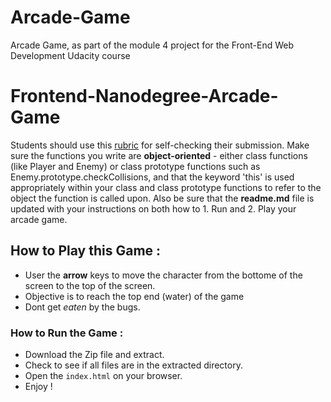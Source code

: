 # Arcade-Game
Arcade Game, as part of the module 4 project for the Front-End Web Development Udacity course

Frontend-Nanodegree-Arcade-Game
===============================

Students should use this [rubric](https://review.udacity.com/#!/projects/2696458597/rubric) for self-checking their submission. Make sure the functions you write are **object-oriented** - either class functions (like Player and Enemy) or class prototype functions such as Enemy.prototype.checkCollisions, and that the keyword 'this' is used appropriately within your class and class prototype functions to refer to the object the function is called upon. Also be sure that the **readme.md** file is updated with your instructions on both how to 1. Run and 2. Play your arcade game.

## How to Play this Game :

* User the **arrow** keys to move the character from the bottome of the screen to the top of the screen. 
* Objective is to reach the top end (water) of the game
* Dont get _eaten_ by the bugs.

### How to Run the Game : 

* Download the Zip file and extract.
* Check to see if all files are in the extracted directory.
* Open the `index.html` on your browser.
* Enjoy ! 

